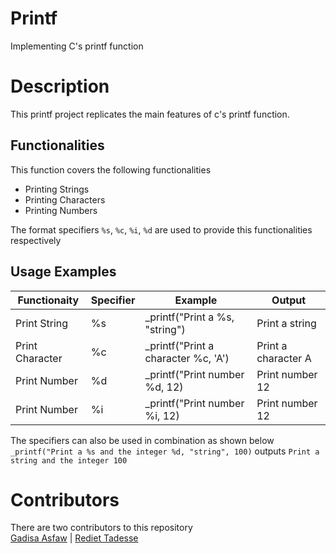 # Printf

Implementing C's printf function 
# Description

This printf project replicates the main features of c's printf function. 
## Functionalities

This function covers the following functionalities
* Printing Strings
* Printing Characters
* Printing Numbers

The format specifiers `%s`, `%c`, `%i`, `%d` are used to provide this functionalities respectively
## Usage Examples

|	Functionaity	|	Specifier	|			Example			|		Output		|
|	------------	|	---------	|			--------		|		------		|	
|	Print String	|	%s		|	_printf("Print a %s, "string")		|	Print a string		|
|	Print Character	|	%c		|	_printf("Print a character %c, 'A')	|	Print a character A	|
|	Print Number	|	%d		|	_printf("Print number %d, 12)		|	Print number 12		|
|	Print Number	|	%i		|	_printf("Print number %i, 12)		|	Print number 12 	|

The specifiers can also be used in combination as shown below  
`_printf("Print a %s and the integer %d, "string", 100)` outputs `Print a string and the integer 100`

# Contributors

There are two contributors to this repository  
[Gadisa Asfaw](https://github.com/GadisaAsfaw) | [Rediet Tadesse](https://github.com/Reid-T-W)

